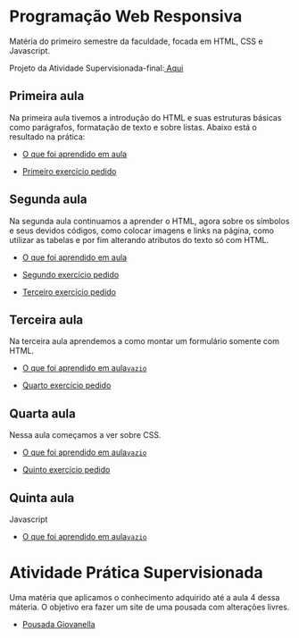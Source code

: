 # Programação Web Responsiva
Matéria do primeiro semestre da faculdade, focada em HTML, CSS e Javascript.

Projeto da Atividade Supervisionada-final:<a href="https://github.com/VitorVDavoglio/Programacao_Web_Responsiva/blob/main/Atividade_Pratica/index.html" target="blank"> Aqui </a>

## Primeira aula
Na primeira aula tivemos a introdução do HTML e suas estruturas básicas como parágrafos, formatação de texto e sobre listas. Abaixo está o resultado na prática:

* <a href="https://vitorvdavoglio.github.io/Programacao_Web_Responsiva/aula_1/treino_aula_001.html" target="blank"> O que foi aprendido em aula </a>

* <a href="https://vitorvdavoglio.github.io/Programacao_Web_Responsiva/aula_1/exercicio_1.html"> Primeiro exercício pedido </a>

## Segunda aula

Na segunda aula continuamos a aprender o HTML, agora sobre os símbolos e seus devidos códigos, como colocar imagens e links na página, como utilizar as tabelas e por fim alterando atributos do texto só com HTML.

* <a href="https://vitorvdavoglio.github.io/Programacao_Web_Responsiva/aula_2/treino_aula_002/treino_aula_002.html" target="blank"> O que foi aprendido em aula </a>

* <a href="https://vitorvdavoglio.github.io/Programacao_Web_Responsiva/aula_2/exercicio_2/exercicio_2.html" target="blank"> Segundo exercício pedido </a>

* <a href="https://vitorvdavoglio.github.io/Programacao_Web_Responsiva/aula_2/exercicio_3/index.html" target="blank"> Terceiro exercício pedido </a>

## Terceira aula 

Na terceira aula aprendemos a como montar um formulário somente com HTML.

* <a href="" target="blank"> O que foi aprendido em aula`vazio` </a>

* <a href="https://vitorvdavoglio.github.io/Programacao_Web_Responsiva/aula_3/exercicio_4.html" target="blank"> Quarto exercício pedido </a>

## Quarta aula

Nessa aula começamos a ver sobre CSS. 

* <a href="" target="blank"> O que foi aprendido em aula`vazio` </a>

* <a href="https://vitorvdavoglio.github.io/Programacao_Web_Responsiva/aula_4/exercicio_5/index.html" target="blank"> Quinto exercício pedido </a>

## Quinta aula

Javascript

* <a href="" target="blank"> O que foi aprendido em aula`vazio` </a>

# Atividade Prática Supervisionada

Uma matéria que aplicamos o conhecimento adquirido até a aula 4 dessa máteria.
O objetivo era fazer um site de uma pousada com alterações livres.

* <a href="https://vitorvdavoglio.github.io/Programacao_Web_Responsiva/Atividade_Pratica/index.html" target="blank"> Pousada Giovanella </a>
